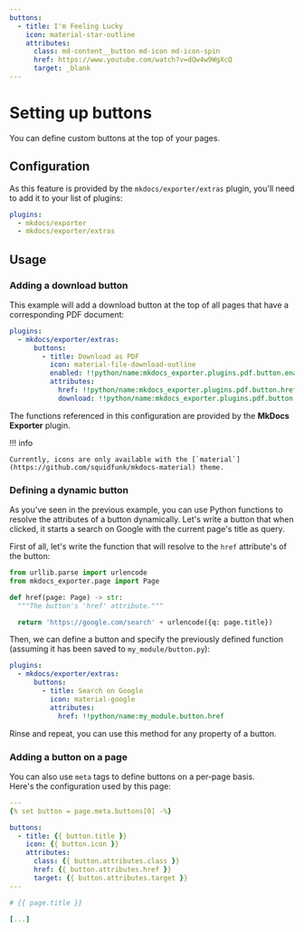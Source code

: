 ```yaml
---
buttons:
  - title: I'm Feeling Lucky
    icon: material-star-outline
    attributes:
      class: md-content__button md-icon md-icon-spin
      href: https://www.youtube.com/watch?v=dQw4w9WgXcQ
      target: _blank
---
```


# Setting up buttons

You can define custom buttons at the top of your pages.

## Configuration

As this feature is provided by the `mkdocs/exporter/extras` plugin, you'll need to add it to your list of plugins:

```yaml
plugins:
  - mkdocs/exporter
  - mkdocs/exporter/extras
```

## Usage

### Adding a download button

This example will add a download button at the top of all pages that have a corresponding PDF document:

```yaml
plugins:
  - mkdocs/exporter/extras:
      buttons:
        - title: Download as PDF
          icon: material-file-download-outline
          enabled: !!python/name:mkdocs_exporter.plugins.pdf.button.enabled
          attributes:
            href: !!python/name:mkdocs_exporter.plugins.pdf.button.href
            download: !!python/name:mkdocs_exporter.plugins.pdf.button.download
```

The functions referenced in this configuration are provided by the **MkDocs Exporter** plugin.

!!! info

    Currently, icons are only available with the [`material`](https://github.com/squidfunk/mkdocs-material) theme.

### Defining a dynamic button

As you've seen in the previous example, you can use Python functions to resolve the attributes of a button dynamically.
Let's write a button that when clicked, it starts a search on Google with the current page's title as query.

First of all, let's write the function that will resolve to the `href` attribute's of the button:

```python
from urllib.parse import urlencode
from mkdocs_exporter.page import Page

def href(page: Page) -> str:
  """The button's 'href' attribute."""

  return 'https://google.com/search' + urlencode({q: page.title})
```

Then, we can define a button and specify the previously defined function (assuming it has been saved to `my_module/button.py`):

```yaml
plugins:
  - mkdocs/exporter/extras:
      buttons:
        - title: Search on Google
          icon: material-google
          attributes:
            href: !!python/name:my_module.button.href
```

Rinse and repeat, you can use this method for any property of a button.

### Adding a button on a page

You can also use `meta` tags to define buttons on a per-page basis.  
Here's the configuration used by this page:

```yaml
---
{% set button = page.meta.buttons[0] -%}

buttons:
  - title: {{ button.title }}
    icon: {{ button.icon }}
    attributes:
      class: {{ button.attributes.class }}
      href: {{ button.attributes.href }}
      target: {{ button.attributes.target }}
---

# {{ page.title }}

[...]
```
